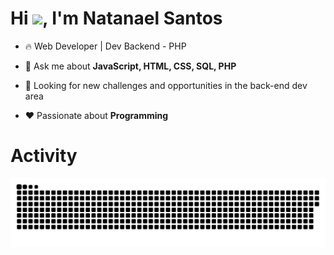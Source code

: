<h1 align="left">Hi <img src="https://raw.githubusercontent.com/kaueMarques/kaueMarques/master/hi.gif" height="30px">, I'm Natanael Santos</h1>

- 🔥 Web Developer | Dev Backend - PHP

- 💬 Ask me about **JavaScript, HTML, CSS, SQL, PHP**

- 👯 Looking for new challenges and opportunities in the back-end dev area

- ❤️ Passionate about **Programming**

<!--

<br><br>

## 🛠 &nbsp;Tech Stack

![JavaScript](https://img.shields.io/badge/-JavaScript-05122A?style=flat&logo=javascript)&nbsp;
![PHP](https://img.shields.io/badge/-PHP-05122A?style=flat&logo=PHP)&nbsp;
![HTML](https://img.shields.io/badge/-HTML-05122A?style=flat&logo=HTML5)&nbsp;
![CSS](https://img.shields.io/badge/-CSS-05122A?style=flat&logo=CSS3&logoColor=1572B6)&nbsp;
![Visual Studio Code](https://img.shields.io/badge/-Visual%20Studio%20Code-05122A?style=flat&logo=visual-studio-code&logoColor=007ACC)&nbsp;
![SQLite](https://img.shields.io/badge/-SQLite-05122A?style=flat&logo=sqlite)&nbsp;

<br><br>

<!--

Here are some ideas to get you started:

- 🔭 I’m currently working on ...
- 🌱 I’m currently learning ...
- 👯 I’m looking to collaborate on ...
- 🤔 I’m looking for help with ...
- 💬 Ask me about ...
- 📫 How to reach me: ...
- 😄 Pronouns: ...
- ⚡ Fun fact: ...
-->

<h1>Activity</h1>

<!-- github workflow  -->

 ![github contribution grid snake animation](https://raw.githubusercontent.com/Lenox37/Lenox37/main/github-contribution-grid-snake.svg)

